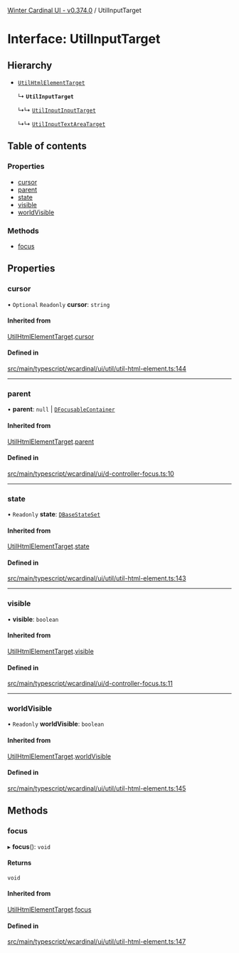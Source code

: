 [Winter Cardinal UI - v0.374.0](../index.md) / UtilInputTarget

# Interface: UtilInputTarget

## Hierarchy

- [`UtilHtmlElementTarget`](UtilHtmlElementTarget.md)

  ↳ **`UtilInputTarget`**

  ↳↳ [`UtilInputInputTarget`](UtilInputInputTarget.md)

  ↳↳ [`UtilInputTextAreaTarget`](UtilInputTextAreaTarget.md)

## Table of contents

### Properties

- [cursor](UtilInputTarget.md#cursor)
- [parent](UtilInputTarget.md#parent)
- [state](UtilInputTarget.md#state)
- [visible](UtilInputTarget.md#visible)
- [worldVisible](UtilInputTarget.md#worldvisible)

### Methods

- [focus](UtilInputTarget.md#focus)

## Properties

### cursor

• `Optional` `Readonly` **cursor**: `string`

#### Inherited from

[UtilHtmlElementTarget](UtilHtmlElementTarget.md).[cursor](UtilHtmlElementTarget.md#cursor)

#### Defined in

[src/main/typescript/wcardinal/ui/util/util-html-element.ts:144](https://github.com/winter-cardinal/winter-cardinal-ui/blob/v0.310.1/src/main/typescript/wcardinal/ui/util/util-html-element.ts#L144)

___

### parent

• **parent**: ``null`` \| [`DFocusableContainer`](DFocusableContainer.md)

#### Inherited from

[UtilHtmlElementTarget](UtilHtmlElementTarget.md).[parent](UtilHtmlElementTarget.md#parent)

#### Defined in

[src/main/typescript/wcardinal/ui/d-controller-focus.ts:10](https://github.com/winter-cardinal/winter-cardinal-ui/blob/v0.310.1/src/main/typescript/wcardinal/ui/d-controller-focus.ts#L10)

___

### state

• `Readonly` **state**: [`DBaseStateSet`](DBaseStateSet.md)

#### Inherited from

[UtilHtmlElementTarget](UtilHtmlElementTarget.md).[state](UtilHtmlElementTarget.md#state)

#### Defined in

[src/main/typescript/wcardinal/ui/util/util-html-element.ts:143](https://github.com/winter-cardinal/winter-cardinal-ui/blob/v0.310.1/src/main/typescript/wcardinal/ui/util/util-html-element.ts#L143)

___

### visible

• **visible**: `boolean`

#### Inherited from

[UtilHtmlElementTarget](UtilHtmlElementTarget.md).[visible](UtilHtmlElementTarget.md#visible)

#### Defined in

[src/main/typescript/wcardinal/ui/d-controller-focus.ts:11](https://github.com/winter-cardinal/winter-cardinal-ui/blob/v0.310.1/src/main/typescript/wcardinal/ui/d-controller-focus.ts#L11)

___

### worldVisible

• `Readonly` **worldVisible**: `boolean`

#### Inherited from

[UtilHtmlElementTarget](UtilHtmlElementTarget.md).[worldVisible](UtilHtmlElementTarget.md#worldvisible)

#### Defined in

[src/main/typescript/wcardinal/ui/util/util-html-element.ts:145](https://github.com/winter-cardinal/winter-cardinal-ui/blob/v0.310.1/src/main/typescript/wcardinal/ui/util/util-html-element.ts#L145)

## Methods

### focus

▸ **focus**(): `void`

#### Returns

`void`

#### Inherited from

[UtilHtmlElementTarget](UtilHtmlElementTarget.md).[focus](UtilHtmlElementTarget.md#focus)

#### Defined in

[src/main/typescript/wcardinal/ui/util/util-html-element.ts:147](https://github.com/winter-cardinal/winter-cardinal-ui/blob/v0.310.1/src/main/typescript/wcardinal/ui/util/util-html-element.ts#L147)

